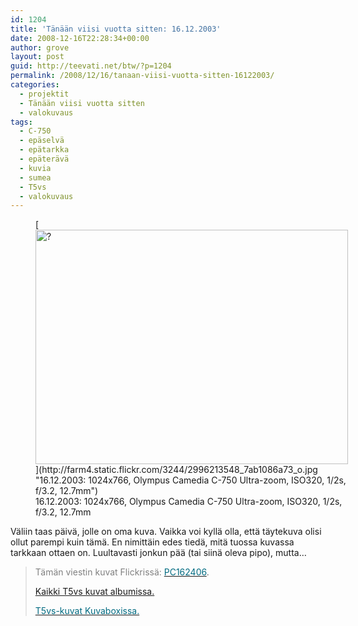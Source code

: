 ```yaml
---
id: 1204
title: 'Tänään viisi vuotta sitten: 16.12.2003'
date: 2008-12-16T22:28:34+00:00
author: grove
layout: post
guid: http://teevati.net/btw/?p=1204
permalink: /2008/12/16/tanaan-viisi-vuotta-sitten-16122003/
categories:
  - projektit
  - Tänään viisi vuotta sitten
  - valokuvaus
tags:
  - C-750
  - epäselvä
  - epätarkka
  - epäterävä
  - kuvia
  - sumea
  - T5vs
  - valokuvaus
---
```

<figure style="width: 500px" class="wp-caption aligncenter">[<img class="      " title="?" src="http://farm4.static.flickr.com/3244/2996213548_35e6b6b900.jpg" alt="?" width="500" height="375" />](http://farm4.static.flickr.com/3244/2996213548_7ab1086a73_o.jpg "16.12.2003: 1024x766, Olympus Camedia C-750 Ultra-zoom, ISO320, 1/2s, f/3.2, 12.7mm")<figcaption class="wp-caption-text">16.12.2003: 1024x766, Olympus Camedia C-750 Ultra-zoom, ISO320, 1/2s, f/3.2, 12.7mm</figcaption></figure> 

Väliin taas päivä, jolle on oma kuva. Vaikka voi kyllä olla, että täytekuva olisi ollut parempi kuin tämä. En nimittäin edes tiedä, mitä tuossa kuvassa tarkkaan ottaen on. Luultavasti jonkun pää (tai siinä oleva pipo), mutta&#8230;

> <span style="color: #808080;">Tämän viestin kuvat Flickrissä:</span> [<span style="color: #006a80;">PC162406</span>](http://www.flickr.com/photos/teevati/2996213548 "PC162406 on Flickr").
> 
> [Kaikki T5vs kuvat albumissa.](/btw/flickr/album/72157607994204386/t5vs-all.html "BTW · T5vs-all")
> 
> [<span style="color: #006a80;">T5vs-kuvat Kuvaboxissa.</span>](http://www.kuvaboxi.fi/julkinen/29poj+taavetti-btw-t5vs.html "Kuvaboxi - BTW: T5vs (Taavetti)")